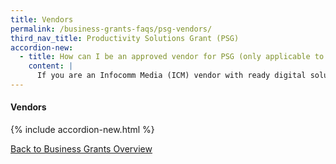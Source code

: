 ```yaml
---
title: Vendors
permalink: /business-grants-faqs/psg-vendors/
third_nav_title: Productivity Solutions Grant (PSG)
accordion-new:
  - title: How can I be an approved vendor for PSG (only applicable to IT/digital solutions)?
    content: |
      If you are an Infocomm Media (ICM) vendor with ready digital solutions proven to deliver productivity gains to SMEs, you can submit your solution to be pre-approved under the SMEs Go Digital programme. Solutions can be sector-specific or cut across various sectors. For information on the application process, please click [here](https://www.imda.gov.sg/programme-listing/smes-go-digital/pre-approval-of-icm-vendors-solutions){:target="_blank"}.
---
```


#### Vendors

{% include accordion-new.html %}

[Back to Business Grants Overview](/business-grants-portal/)
